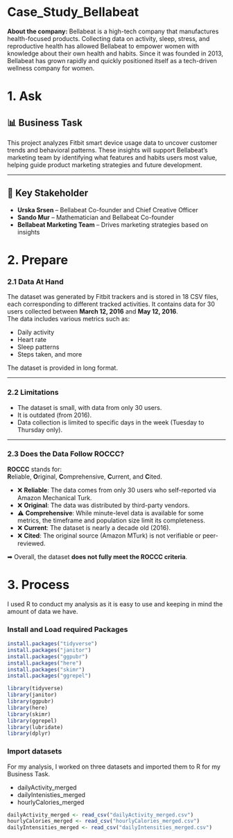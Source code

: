# Case_Study_Bellabeat
**About the company:**
Bellabeat is a high-tech company that manufactures health-focused products. Collecting data on activity, sleep, stress, and reproductive health has allowed Bellabeat to empower women with  knowledge about their own health and habits. Since it was founded in 2013, Bellabeat has grown rapidly and quickly positioned  itself as a tech-driven wellness company for women.

# 1. Ask 
 ## 📊 Business Task

This project analyzes Fitbit smart device usage data to uncover customer trends and behavioral patterns. These insights will support Bellabeat’s marketing team by identifying what features and habits users most value, helping guide product marketing strategies and future development.

---

## 👥 Key Stakeholder
- **Urska Srsen** – Bellabeat Co-founder and Chief Creative Officer  
- **Sando Mur** – Mathematician and Bellabeat Co-founder  
- **Bellabeat Marketing Team** – Drives marketing strategies based on insights

# 2. Prepare

### 2.1 Data At Hand

The dataset was generated by Fitbit trackers and is stored in 18 CSV files, each corresponding to different tracked activities. It contains data for 30 users collected between **March 12, 2016** and **May 12, 2016**.  
The data includes various metrics such as:
- Daily activity  
- Heart rate  
- Sleep patterns  
- Steps taken, and more  

The dataset is provided in long format.

---

### 2.2 Limitations

- The dataset is small, with data from only 30 users.  
- It is outdated (from 2016).  
- Data collection is limited to specific days in the week (Tuesday to Thursday only).

---

### 2.3 Does the Data Follow ROCCC?

**ROCCC** stands for:  
**R**eliable, **O**riginal, **C**omprehensive, **C**urrent, and **C**ited.

- ❌ **Reliable**: The data comes from only 30 users who self-reported via Amazon Mechanical Turk.  
- ❌ **Original**: The data was distributed by third-party vendors.  
- ⚠️ **Comprehensive**: While minute-level data is available for some metrics, the timeframe and population size limit its completeness.  
- ❌ **Current**: The dataset is nearly a decade old (2016).  
- ❌ **Cited**: The original source (Amazon MTurk) is not verifiable or peer-reviewed.

➡ Overall, the dataset **does not fully meet the ROCCC criteria**.

# 3. Process
I used R to conduct my analysis as it is easy to use and keeping in mind the amount of data we have.

### Install and Load required Packages 
```r
install.packages("tidyverse")
install.packages("janitor")
install.packages("ggpubr")
install.packages("here")
install.packages("skimr")
install.packages("ggrepel")

library(tidyverse)
library(janitor)
library(ggpubr)
library(here)
library(skimr)
library(ggrepel)
library(lubridate)
library(dplyr)
```
### Import datasets
For my analysis, I worked on three datasets and imported them to R for my Business Task.
- dailyActivity_merged
- dailyIntenisties_merged
- hourlyCalories_merged
```r
dailyActivity_merged <- read_csv("dailyActivity_merged.csv")
hourlyCalories_merged <- read_csv("hourlyCalories_merged.csv")
dailyIntensities_merged <- read_csv("dailyIntensities_merged.csv")
```

